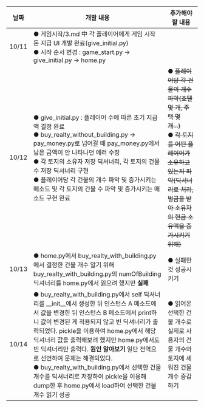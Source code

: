 날짜 | 개발 내용 | 추가해야 할 내용
-|-|-|
10/11 | ● 게임시작/3.md 中 각 플레이어에게 게임 시작 돈 지급 UI 개발 완료(give_initial.py) <br> ● 시작 순서 변경 : game_start.py -> give_initial.py -> home.py
10/12 | ● give_initial.py : 플레이어 수에 따른 초기 지급액 결정 완료 <br> ● buy_realty_without_building.py -> pay_money.py로 넘어갈 때 pay_money.py에서 남은 금액이 안 나타나던 에러 수정 <br>  ● 각 토지의 소유자 저장 딕셔너리, 각 토지의 건물 수 저장 딕셔너리 구현 <br> ● 플레이어당 각 건물의 개수 파악 및 증가시키는 메소드 및 각 토지의 건물 수 파악 및 증가시키는 메소드 구현 완료 | ● ~~플레이어당 각 건물의 개수 파악(호텔 몇 개, 주택 몇 개...)~~ <br> ● ~~각 토지를 어떤 플레이어가 소유하고 있는지 파악(딕셔너리로 처리, 벌금을 받아 소유자의 현금 소유액을 증가시키기 위해)~~
10/13 | ● home.py에서 buy_realty_with_building.py에서 결정한 건물 개수 알기 위해 buy_realty_with_building.py의 numOfBuilding 딕셔너리를 home.py에서 읽으려 했지만 **실패** | ● 실패한 것 성공시키기
10/14 | ● buy_realty_with_building.py에서 self 딕셔너리를 \_\_init\_\_에서 생성한 뒤 인스턴스 A 메소드에서 값을 변경한 뒤 인스턴스 B 메소드에서 print하니 값이 변경된 게 적용되지 않고 빈 딕셔너리가 출력되었다. pickle을 이용하여 home.py에서 해당 딕셔너리 값을 출력해보려 했지만 home.py에서도 빈 딕셔너리만 출력다.  __원인 알아보기__ 일단 전역으로 선언하여 문제는 해결되었다. <br> ● buy_realty_with_building.py에서 선택한 건물 개수를 딕셔너리로 저장하여 pickle을 이용해 dump한 후 home.py에서 load하여 선택한 건물 개수 읽기 성공 | ● 읽어온 선택한 건물 개수로 실제로 사용자의 건물 개수와 토지에 세워진 건물 개수 증감하기